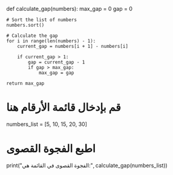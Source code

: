 def calculate_gap(numbers):
    max_gap = 0
    gap = 0
    
    # Sort the list of numbers
    numbers.sort()
    
    # Calculate the gap
    for i in range(len(numbers) - 1):
        current_gap = numbers[i + 1] - numbers[i]
        
        if current_gap > 1:
            gap = current_gap - 1
            if gap > max_gap:
                max_gap = gap
    
    return max_gap

# قم بإدخال قائمة الأرقام هنا
numbers_list = [5, 10, 15, 20, 30]

# اطبع الفجوة القصوى
print("الفجوة القصوى في القائمة هي:", calculate_gap(numbers_list))
